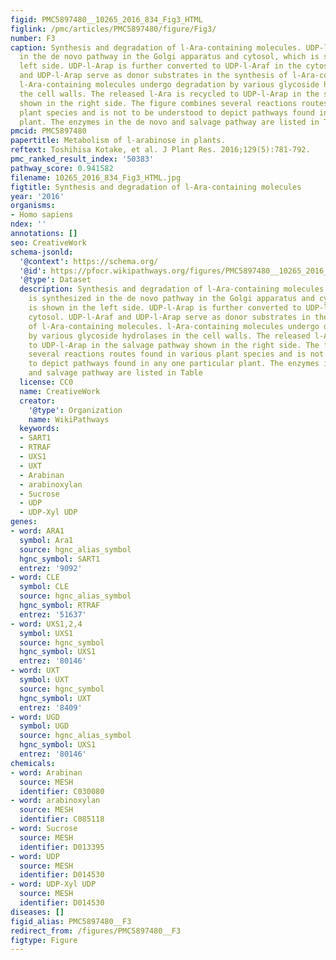 ```yaml
---
figid: PMC5897480__10265_2016_834_Fig3_HTML
figlink: /pmc/articles/PMC5897480/figure/Fig3/
number: F3
caption: Synthesis and degradation of l-Ara-containing molecules. UDP-l-Arap is synthesized
  in the de novo pathway in the Golgi apparatus and cytosol, which is shown in the
  left side. UDP-l-Arap is further converted to UDP-l-Araf in the cytosol. UDP-l-Araf
  and UDP-l-Arap serve as donor substrates in the synthesis of l-Ara-containing molecules.
  l-Ara-containing molecules undergo degradation by various glycoside hydrolases in
  the cell walls. The released l-Ara is recycled to UDP-l-Arap in the salvage pathway
  shown in the right side. The figure combines several reactions routes found in various
  plant species and is not to be understood to depict pathways found in any one particular
  plant. The enzymes in the de novo and salvage pathway are listed in Table
pmcid: PMC5897480
papertitle: Metabolism of l-arabinose in plants.
reftext: Toshihisa Kotake, et al. J Plant Res. 2016;129(5):781-792.
pmc_ranked_result_index: '50383'
pathway_score: 0.941582
filename: 10265_2016_834_Fig3_HTML.jpg
figtitle: Synthesis and degradation of l-Ara-containing molecules
year: '2016'
organisms:
- Homo sapiens
ndex: ''
annotations: []
seo: CreativeWork
schema-jsonld:
  '@context': https://schema.org/
  '@id': https://pfocr.wikipathways.org/figures/PMC5897480__10265_2016_834_Fig3_HTML.html
  '@type': Dataset
  description: Synthesis and degradation of l-Ara-containing molecules. UDP-l-Arap
    is synthesized in the de novo pathway in the Golgi apparatus and cytosol, which
    is shown in the left side. UDP-l-Arap is further converted to UDP-l-Araf in the
    cytosol. UDP-l-Araf and UDP-l-Arap serve as donor substrates in the synthesis
    of l-Ara-containing molecules. l-Ara-containing molecules undergo degradation
    by various glycoside hydrolases in the cell walls. The released l-Ara is recycled
    to UDP-l-Arap in the salvage pathway shown in the right side. The figure combines
    several reactions routes found in various plant species and is not to be understood
    to depict pathways found in any one particular plant. The enzymes in the de novo
    and salvage pathway are listed in Table
  license: CC0
  name: CreativeWork
  creator:
    '@type': Organization
    name: WikiPathways
  keywords:
  - SART1
  - RTRAF
  - UXS1
  - UXT
  - Arabinan
  - arabinoxylan
  - Sucrose
  - UDP
  - UDP-Xyl UDP
genes:
- word: ARA1
  symbol: Ara1
  source: hgnc_alias_symbol
  hgnc_symbol: SART1
  entrez: '9092'
- word: CLE
  symbol: CLE
  source: hgnc_alias_symbol
  hgnc_symbol: RTRAF
  entrez: '51637'
- word: UXS1,2,4
  symbol: UXS1
  source: hgnc_symbol
  hgnc_symbol: UXS1
  entrez: '80146'
- word: UXT
  symbol: UXT
  source: hgnc_symbol
  hgnc_symbol: UXT
  entrez: '8409'
- word: UGD
  symbol: UGD
  source: hgnc_alias_symbol
  hgnc_symbol: UXS1
  entrez: '80146'
chemicals:
- word: Arabinan
  source: MESH
  identifier: C030080
- word: arabinoxylan
  source: MESH
  identifier: C085118
- word: Sucrose
  source: MESH
  identifier: D013395
- word: UDP
  source: MESH
  identifier: D014530
- word: UDP-Xyl UDP
  source: MESH
  identifier: D014530
diseases: []
figid_alias: PMC5897480__F3
redirect_from: /figures/PMC5897480__F3
figtype: Figure
---
```

